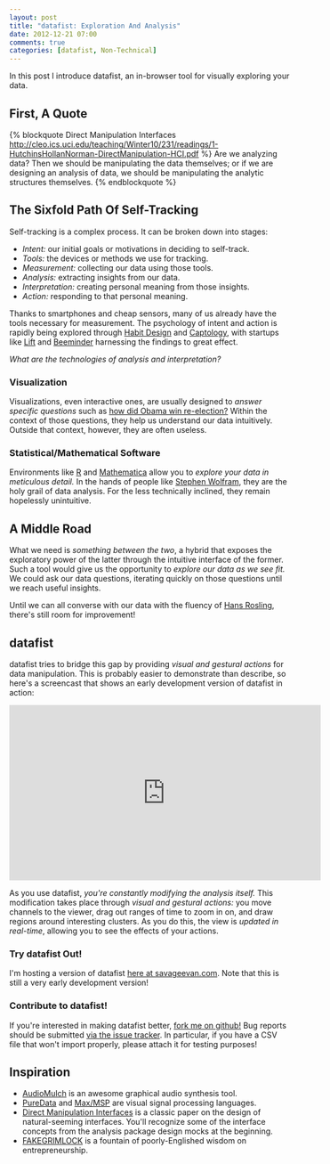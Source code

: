 ```yaml
---
layout: post
title: "datafist: Exploration And Analysis"
date: 2012-12-21 07:00
comments: true
categories: [datafist, Non-Technical]
---
```


In this post I introduce datafist, an in-browser tool for visually exploring
your data. 

<!-- more -->

## First, A Quote

{% blockquote Direct Manipulation Interfaces http://cleo.ics.uci.edu/teaching/Winter10/231/readings/1-HutchinsHollanNorman-DirectManipulation-HCI.pdf %}
Are we analyzing data? Then we should be manipulating the data themselves; or if we are designing an analysis of data, we should be manipulating the analytic structures themselves.
{% endblockquote %}

## The Sixfold Path Of Self-Tracking

Self-tracking is a complex process. It can be broken down into stages:

- *Intent:* our initial goals or motivations in deciding to self-track.
- *Tools:* the devices or methods we use for tracking.
- *Measurement:* collecting our data using those tools.
- *Analysis:* extracting insights from our data.
- *Interpretation:* creating personal meaning from those insights.
- *Action:* responding to that personal meaning.

Thanks to smartphones and cheap sensors, many of us already have the tools
necessary for measurement. The psychology of intent and action is rapidly
being explored through [Habit Design](http://www.meetup.com/habitdesign/) and [Captology](http://captology.stanford.edu/), with
startups like [Lift](http://lift.do/) and [Beeminder](https://www.beeminder.com/) harnessing the findings
to great effect.

*What are the technologies of analysis and interpretation?*

### Visualization

Visualizations, even interactive ones, are usually designed to *answer
specific questions* such as [how did Obama win re-election?](http://www.nytimes.com/interactive/2012/11/07/us/politics/obamas-diverse-base-of-support.html)
Within the context of those questions, they help us understand our data
intuitively. Outside that context, however, they are often useless.

### Statistical/Mathematical Software

Environments like [R](http://www.r-project.org/) and [Mathematica](http://www.wolfram.com/mathematica/) allow you to *explore
your data in meticulous detail.* In the hands of people like
[Stephen Wolfram](http://blog.stephenwolfram.com/2012/03/the-personal-analytics-of-my-life/), they are the holy grail of data analysis. For the
less technically inclined, they remain hopelessly unintuitive.

## A Middle Road

What we need is *something between the two*, a hybrid that exposes the
exploratory power of the latter through the intuitive interface of the former.
Such a tool would give us the opportunity to *explore our data as we see fit.*
We could ask our data questions, iterating quickly on those questions until
we reach useful insights.

Until we can all converse with our data with the fluency of [Hans Rosling](http://www.ted.com/talks/hans_rosling_the_good_news_of_the_decade.html),
there's still room for improvement!

## datafist

datafist tries to bridge this gap by providing *visual and gestural actions*
for data manipulation. This is probably easier to demonstrate than describe,
so here's a screencast that shows an early development version of datafist
in action:

<div markdown="0">
  <iframe width="560" height="315" src="http://www.youtube.com/embed/ypitHPXKa8M" frameborder="0" allowfullscreen></iframe>
</div>

As you use datafist, *you're constantly modifying the analysis itself.*
This modification takes place through *visual and gestural actions:* you
move channels to the viewer, drag out ranges of time to zoom in on, and draw
regions around interesting clusters. As you do this, the view is
*updated in real-time*, allowing you to see the effects of your actions.

### Try datafist Out!

I'm hosting a version of datafist [here at savageevan.com](http://datafist.savageevan.com).
Note that this is still a very early development version!

### Contribute to datafist!

If you're interested in making datafist better, [fork me on github!](https://github.com/candu/datafist)
Bug reports should be submitted [via the issue tracker](https://github.com/candu/datafist/issues).
In particular, if you have a CSV file that won't import properly, please attach
it for testing purposes!

## Inspiration

- [AudioMulch](http://www.audiomulch.com/) is an awesome graphical audio synthesis tool.
- [PureData](http://puredata.info/) and [Max/MSP](http://cycling74.com/products/max/) are visual signal processing languages.
- [Direct Manipulation Interfaces](http://cleo.ics.uci.edu/teaching/Winter10/231/readings/1-HutchinsHollanNorman-DirectManipulation-HCI.pdf) is a classic paper on the design of
  natural-seeming interfaces. You'll recognize some of the interface concepts
  from the analysis package design mocks at the beginning.
- [FAKEGRIMLOCK](http://www.startuplessonslearned.com/2011/11/startup-is-vision.html) is a fountain of poorly-Englished wisdom on
  entrepreneurship.
